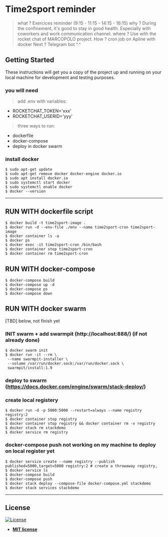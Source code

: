 # Time2sport reminder

> what ? Exercices reminder (9:15 - 11:15 - 14:15 - 16:15)
> why ? During the confinement, it's good to stay in good health. Especially with coworkers and work communication channel.
> where ? Use with the rocket chat of MARCOPOLO project.
> How ? cron job on Apline with docker
> Next ? Telegram bot ^.^

## Getting Started

These instructions will get you a copy of the project up and running on your local machine for development and testing purposes.

### you will need

> add .env with variables:

- ROCKETCHAT_TOKEN='xxx'
- ROCKETCHAT_USERID='yyy'

> three ways to run:

- dockerfile
- docker-compose
- deploy in docker swarm

### install docker

```
$ sudo apt-get update
$ sudo apt-get remove docker docker-engine docker.io
$ sudo apt install docker.io
$ sudo systemctl start docker
$ sudo systemctl enable docker
$ docker --version
```

---

## RUN WITH dockerfile script

```
$ docker build -t time2sport-image .
$ docker run -d --env-file ./env --name time2sport-cron time2sport-image
$ docker container ls -a
$ docker ps
$ docker exec -it time2sport-cron /bin/bash
$ docker container stop time2sport-cron
$ docker container rm time2sport-cron
```

## RUN WITH docker-compose

```
$ docker-compose build
$ docker-compose up -d
$ docker-compose ps
$ docker-compose down
```

## RUN WITH docker swarm

[TBD] below, not finish yet

### INIT swarm + add swarmpit (http://localhost:888/) (if not already done)

```
$ docker swarm init
$ docker run -it --rm \
 --name swarmpit-installer \
 --volume /var/run/docker.sock:/var/run/docker.sock \
 swarmpit/install:1.9
```

### deploy to swarm (https://docs.docker.com/engine/swarm/stack-deploy/)

### create local registery

```
$ docker run -d -p 5000:5000 --restart=always --name registry registry:2
$ docker container stop registry
$ docker container stop registry && docker container rm -v registry
$ docker stack rm stackdemo
$ docker service rm registry
```

### docker-compose push not working on my machine to deploy on local register yet

```
$ docker service create --name registry --publish published=5000,target=5000 registry:2 # create a throwaway registry,
$ docker service ls
$ docker-compose build
$ docker-compose push
$ docker stack deploy --compose-file docker-compose.yml stackdemo
$ docker stack services stackdemo
```

---

## License

[![License](http://img.shields.io/:license-mit-blue.svg?style=flat-square)](http://badges.mit-license.org)

- **[MIT license](http://opensource.org/licenses/mit-license.php)**
